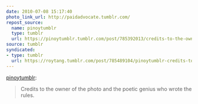 ```yaml
---
date: 2010-07-08 15:17:40
photo_link_url: http://paidadvocate.tumblr.com/
repost_source:
  name: pinoytumblr
  type: tumblr
  url: https://pinoytumblr.tumblr.com/post/785392013/credits-to-the-owner-of-the-photo-and-the-poetic
source: tumblr
syndicated:
- type: tumblr
  url: https://roytang.tumblr.com/post/785489104/pinoytumblr-credits-to-the-owner-of-the-photo
---
```


<p><a href="http://www.pinoytumblr.com/post/785392013/credits-to-the-owner-of-the-photo-and-the-poetic">pinoytumblr</a>:</p>
<blockquote>
<p>Credits to the owner of the photo and the poetic genius who wrote the rules.</p>
</blockquote>